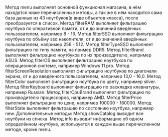 Метод menu выполняет основной функционал магазина, в нём находятся ниже перечисленные методы, а так же в нём находится сама база данных из 43 ноутбуков(в виде объектов класса), после преобразуется в список.
Метод filterRAM выполняет фильтрацию ноутбука по оперативной памяти, от и до значений введённых пользователем, например 8 - 16.
Метод filterSSD выполняет фильтрацию ноутбука по объёму ssd накопителя, от и до значений введённых пользователем, например 256 - 512.
Метод filterTypeSSD выполняет фильтрацию по типу памяти, на пример DDR5.
Метод filterBrand выполняет фильтрацию ноутбуков по их производителю, например ASUS.
Метод filterOS выполняет фильтрацию ноутбуков по операционной системе, например Windows 11 pro.
Метод filterScreenResolution выполняет фильтрацию ноутбуков по диагонали экрана, от и до введённого пользователем, например 13,0 - 16,0.
Метод filterColor выполняет фильтрацию ноутбука по цвету, например silver.
Метод filterKeyboard выполняет фильтрацию по раскладке клавиатуры, например Russian.
Метод filterCpuBrand выполняет фильтрацию по производителю процессоров, например AMD.
Метод filterPrice выполняет фильтрацию по цене, например 100000 - 160000.
Метод filterState выполняет фильтрацию по состоянию ноутбука, например new.
Дополнительные методы:
Метод showCatalog выводит все ноутбуки из списка.
Метод info выводит информацию об одном определённом ноутбуке, используется в каждом выше перечисленном методе, кроме menu.